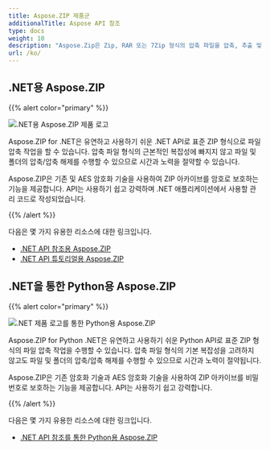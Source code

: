 ```yaml
---
title: Aspose.ZIP 제품군
additionalTitle: Aspose API 참조
type: docs
weight: 10
description: "Aspose.Zip은 Zip, RAR 또는 7Zip 형식의 압축 파일을 압축, 추출 및 처리하는 사용하기 쉬운 API입니다. ZipCrypto 또는 AES128, 192 및 AES256을 사용하여 암호화를 적용합니다."
url: /ko/
---
```


## .NET용 Aspose.ZIP

{{% alert color="primary" %}} 

![.NET용 Aspose.ZIP 제품 로고](../home_1.png)


Aspose.ZIP for .NET은 유연하고 사용하기 쉬운 .NET API로 표준 ZIP 형식으로 파일 압축 작업을 할 수 있습니다. 압축 파일 형식의 근본적인 복잡성에 빠지지 않고 파일 및 폴더의 압축/압축 해제를 수행할 수 있으므로 시간과 노력을 절약할 수 있습니다.

Aspose.ZIP은 기존 및 AES 암호화 기술을 사용하여 ZIP 아카이브를 암호로 보호하는 기능을 제공합니다. API는 사용하기 쉽고 강력하며 .NET 애플리케이션에서 사용할 관리 코드로 작성되었습니다.

{{% /alert %}} 

다음은 몇 가지 유용한 리소스에 대한 링크입니다.
- [.NET API 참조용 Aspose.ZIP](/zip/ko/net/)
- [.NET API 튜토리얼용 Aspose.ZIP](/tutorials/zip/net/)

## .NET을 통한 Python용 Aspose.ZIP

{{% alert color="primary" %}} 

![.NET 제품 로고를 통한 Python용 Aspose.ZIP](../home_2.png)

Aspose.ZIP for Python .NET은 유연하고 사용하기 쉬운 Python API로 표준 ZIP 형식의 파일 압축 작업을 수행할 수 있습니다. 압축 파일 형식의 기본 복잡성을 고려하지 않고도 파일 및 폴더의 압축/압축 해제를 수행할 수 있으므로 시간과 노력이 절약됩니다.

Aspose.ZIP은 기존 암호화 기술과 AES 암호화 기술을 사용하여 ZIP 아카이브를 비밀번호로 보호하는 기능을 제공합니다. API는 사용하기 쉽고 강력합니다.

{{% /alert %}} 

다음은 몇 가지 유용한 리소스에 대한 링크입니다.
- [.NET API 참조를 통한 Python용 Aspose.ZIP](/zip/python-net/)